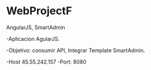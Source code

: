 # WebProjectF
AngularJS, SmartAdmin


-Aplicacion AgularJS.

-Objetivo: consumir API, Integrar Template SmartAdmin. 

-Host 45.55.242.157
-Port: 8080